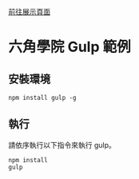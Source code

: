 <a href="https://diddy032.github.io/practice-boostrap-sweetaste/" target="_blank">前往展示頁面</a>


# 六角學院 Gulp 範例

## 安裝環境

```
npm install gulp -g
```

## 執行

請依序執行以下指令來執行 gulp。

```
npm install
gulp
```

